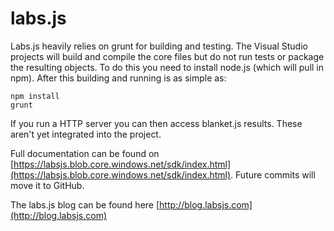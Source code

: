 labs.js
=======
Labs.js heavily relies on grunt for building and testing. The Visual Studio projects will build and compile the core files but do not run tests or package the resulting objects. To do this you need to install node.js (which will pull in npm). After this building and running is as simple as:

```
npm install
grunt
```

If you run a HTTP server you can then access blanket.js results. These aren't yet integrated into the project.

Full documentation can be found on [https://labsjs.blob.core.windows.net/sdk/index.html](https://labsjs.blob.core.windows.net/sdk/index.html). Future commits will move it to GitHub.

The labs.js blog can be found here [http://blog.labsjs.com](http://blog.labsjs.com)

